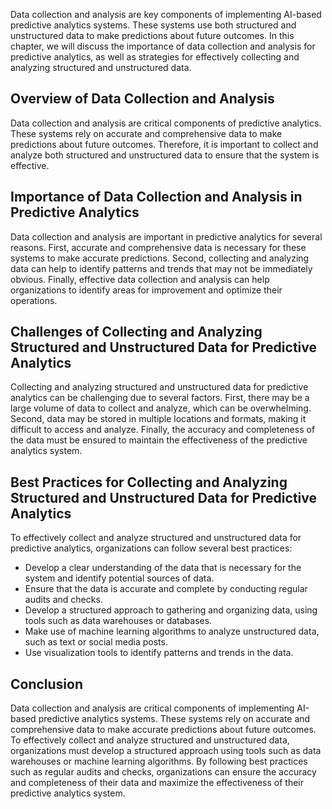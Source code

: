 
Data collection and analysis are key components of implementing AI-based predictive analytics systems. These systems use both structured and unstructured data to make predictions about future outcomes. In this chapter, we will discuss the importance of data collection and analysis for predictive analytics, as well as strategies for effectively collecting and analyzing structured and unstructured data.

Overview of Data Collection and Analysis
----------------------------------------

Data collection and analysis are critical components of predictive analytics. These systems rely on accurate and comprehensive data to make predictions about future outcomes. Therefore, it is important to collect and analyze both structured and unstructured data to ensure that the system is effective.

Importance of Data Collection and Analysis in Predictive Analytics
------------------------------------------------------------------

Data collection and analysis are important in predictive analytics for several reasons. First, accurate and comprehensive data is necessary for these systems to make accurate predictions. Second, collecting and analyzing data can help to identify patterns and trends that may not be immediately obvious. Finally, effective data collection and analysis can help organizations to identify areas for improvement and optimize their operations.

Challenges of Collecting and Analyzing Structured and Unstructured Data for Predictive Analytics
------------------------------------------------------------------------------------------------

Collecting and analyzing structured and unstructured data for predictive analytics can be challenging due to several factors. First, there may be a large volume of data to collect and analyze, which can be overwhelming. Second, data may be stored in multiple locations and formats, making it difficult to access and analyze. Finally, the accuracy and completeness of the data must be ensured to maintain the effectiveness of the predictive analytics system.

Best Practices for Collecting and Analyzing Structured and Unstructured Data for Predictive Analytics
-----------------------------------------------------------------------------------------------------

To effectively collect and analyze structured and unstructured data for predictive analytics, organizations can follow several best practices:

* Develop a clear understanding of the data that is necessary for the system and identify potential sources of data.
* Ensure that the data is accurate and complete by conducting regular audits and checks.
* Develop a structured approach to gathering and organizing data, using tools such as data warehouses or databases.
* Make use of machine learning algorithms to analyze unstructured data, such as text or social media posts.
* Use visualization tools to identify patterns and trends in the data.

Conclusion
----------

Data collection and analysis are critical components of implementing AI-based predictive analytics systems. These systems rely on accurate and comprehensive data to make accurate predictions about future outcomes. To effectively collect and analyze structured and unstructured data, organizations must develop a structured approach using tools such as data warehouses or machine learning algorithms. By following best practices such as regular audits and checks, organizations can ensure the accuracy and completeness of their data and maximize the effectiveness of their predictive analytics system.
